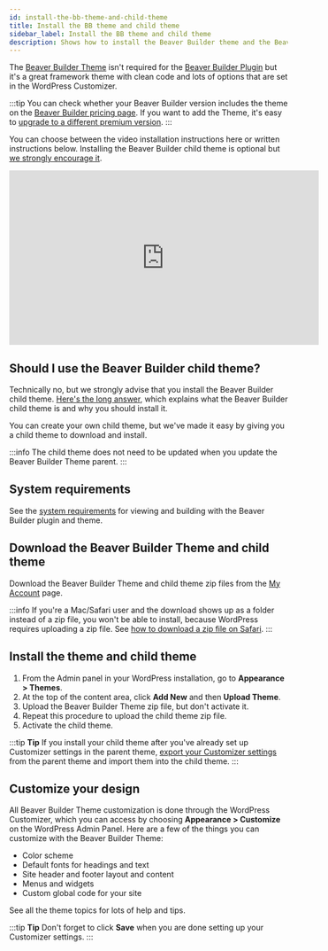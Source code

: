 ```yaml
---
id: install-the-bb-theme-and-child-theme
title: Install the BB theme and child theme
sidebar_label: Install the BB theme and child theme
description: Shows how to install the Beaver Builder theme and the Beaver Builder child theme.
---
```


The [Beaver Builder Theme](https://www.wpbeaverbuilder.com/wordpress-framework-theme/) isn't required for the [Beaver Builder Plugin](https://www.wpbeaverbuilder.com) but it's a great framework theme with clean code and lots of options that are set in the WordPress Customizer.

:::tip
You can check whether your Beaver Builder version includes the theme on the [Beaver Builder pricing page](https://www.wpbeaverbuilder.com/pricing/). If you want to add the Theme, it's easy to [upgrade to a different premium version](/beaver-builder/account/license/upgrade.md).
:::

You can choose between the video installation instructions here or written instructions below. Installing the Beaver Builder child theme is optional but [we strongly encourage it](/bb-theme/getting-started/install-the-bb-theme-and-child-theme.md#should-i-use-the-beaver-builder-child-theme).

<div className="embed-responsive">
  <iframe width="560" height="315" src="https://www.youtube.com/embed/ZMHFcWc4u7A" title="YouTube video player" frameborder="0" allow="accelerometer; autoplay; clipboard-write; encrypted-media; gyroscope; picture-in-picture" allowfullscreen></iframe>
</div>

## Should I use the Beaver Builder child theme?

Technically no, but we strongly advise that you install the Beaver Builder child theme. [Here's the long answer](/bb-theme/getting-started/do-i-need-to-install-the-beaver-builder-child-theme.md), which explains what the Beaver Builder child theme is and why you should install it.

You can create your own child theme, but we've made it easy by giving you a child theme to download and install.

:::info
The child theme does not need to be updated when you update the Beaver Builder Theme parent.
:::

## System requirements

See the [system requirements](/beaver-builder/getting-started/system-requirements.md) for viewing and building with the Beaver Builder plugin and theme.

## Download the Beaver Builder Theme and child theme

Download the Beaver Builder Theme and child theme zip files from the [My Account](https://www.wpbeaverbuilder.com/my-account/) page.

:::info
If you're a Mac/Safari user and the download shows up as a folder instead of a zip file, you won't be able to install, because WordPress requires uploading a zip file. See [how to download a zip file on Safari](/beaver-builder/troubleshooting/common-issues/i-cant-upload-the-installer-zip-file-because-it-is-unzipped-when-i-download.md).
:::

## Install the theme and child theme

  1. From the Admin panel in your WordPress installation, go to **Appearance > Themes**.
  2. At the top of the content area, click **Add New** and then **Upload Theme**.
  3. Upload the Beaver Builder Theme zip file, but don't activate it.
  4. Repeat this procedure to upload the child theme zip file.
  5. Activate the child theme.

:::tip **Tip**
If you install your child theme after you've already set up Customizer settings in the parent theme, [export your Customizer settings](/bb-theme/management-migration/export-or-import-customizer-settings.md) from the parent theme and import them into the child theme.
:::

## Customize your design

All Beaver Builder Theme customization is done through the WordPress Customizer, which you can access by choosing **Appearance > Customize** on the WordPress Admin Panel. Here are a few of the things you can customize with the Beaver Builder Theme:

  * Color scheme
  * Default fonts for headings and text
  * Site header and footer layout and content
  * Menus and widgets
  * Custom global code for your site

See all the theme topics for lots of help and tips.

:::tip **Tip**
Don't forget to click **Save** when you are done setting up your Customizer settings.
:::
